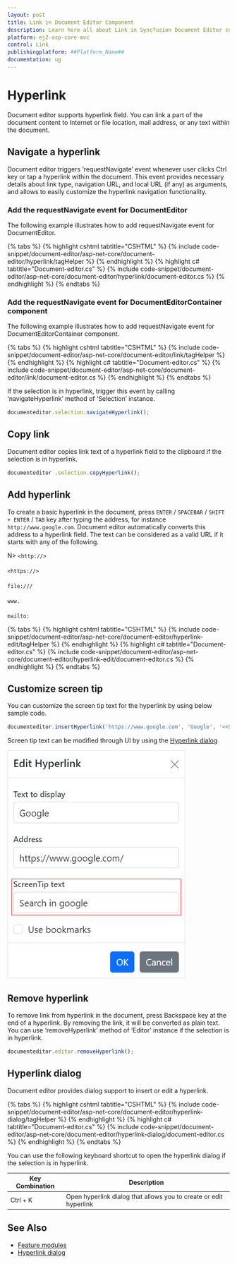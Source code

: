 ```yaml
---
layout: post
title: Link in Document Editor Component
description: Learn here all about Link in Syncfusion Document Editor component of Syncfusion Essential JS 2 and more.
platform: ej2-asp-core-mvc
control: Link
publishingplatform: ##Platform_Name##
documentation: ug
---
```



# Hyperlink

Document editor supports hyperlink field. You can link a part of the document content to Internet or file location, mail address, or any text within the document.

## Navigate a hyperlink

Document editor triggers ‘requestNavigate’ event whenever user clicks Ctrl key or tap a hyperlink within the document. This event provides necessary details about link type, navigation URL, and local URL (if any) as arguments, and allows to easily customize the hyperlink navigation functionality.

### Add the requestNavigate event for DocumentEditor

The following example illustrates how to add requestNavigate event for DocumentEditor.


{% tabs %}
{% highlight cshtml tabtitle="CSHTML" %}
{% include code-snippet/document-editor/asp-net-core/document-editor/hyperlink/tagHelper %}
{% endhighlight %}
{% highlight c# tabtitle="Document-editor.cs" %}
{% include code-snippet/document-editor/asp-net-core/document-editor/hyperlink/document-editor.cs %}
{% endhighlight %}
{% endtabs %}


### Add the requestNavigate event for DocumentEditorContainer component

The following example illustrates how to add requestNavigate event for DocumentEditorContainer component.


{% tabs %}
{% highlight cshtml tabtitle="CSHTML" %}
{% include code-snippet/document-editor/asp-net-core/document-editor/link/tagHelper %}
{% endhighlight %}
{% highlight c# tabtitle="Document-editor.cs" %}
{% include code-snippet/document-editor/asp-net-core/document-editor/link/document-editor.cs %}
{% endhighlight %}
{% endtabs %}


If the selection is in hyperlink, trigger this event by calling ‘navigateHyperlink’ method of ‘Selection’ instance.

```typescript
documenteditor.selection.navigateHyperlink();
```

## Copy link

Document editor copies link text of a hyperlink field to the clipboard if the selection is in hyperlink.

```typescript
documenteditor .selection.copyHyperlink();
```

## Add hyperlink

To create a basic hyperlink in the document, press `ENTER` / `SPACEBAR` / `SHIFT + ENTER` / `TAB` key after typing the address, for instance `http://www.google.com`. Document editor automatically converts this address to a hyperlink field. The text can be considered as a valid URL if it starts with any of the following.

N> `<http://>`<br>
<br/> `<https://>`<br>
<br/> `file:///`<br>
<br/> `www.`<br>
<br/> `mailto:`<br>


{% tabs %}
{% highlight cshtml tabtitle="CSHTML" %}
{% include code-snippet/document-editor/asp-net-core/document-editor/hyperlink-edit/tagHelper %}
{% endhighlight %}
{% highlight c# tabtitle="Document-editor.cs" %}
{% include code-snippet/document-editor/asp-net-core/document-editor/hyperlink-edit/document-editor.cs %}
{% endhighlight %}
{% endtabs %}


## Customize screen tip

You can customize the screen tip text for the hyperlink by using below sample code.

```typescript
documenteditor.insertHyperlink('https://www.google.com', 'Google', '<<Screen tip text>>');
```

Screen tip text can be modified through UI by using the [Hyperlink dialog](../asp-net-core/dialog#hyperlink-dialog/)

![Add or modify the screen tip text for hyperlinks in a Word document.](images/screentip.png)

## Remove hyperlink

To remove link from hyperlink in the document, press Backspace key at the end of a hyperlink. By removing the link, it will be converted as plain text. You can use ‘removeHyperlink’ method of ‘Editor’ instance if the selection is in hyperlink.

```typescript
documenteditor.editor.removeHyperlink();
```

## Hyperlink dialog

Document editor provides dialog support to insert or edit a hyperlink.


{% tabs %}
{% highlight cshtml tabtitle="CSHTML" %}
{% include code-snippet/document-editor/asp-net-core/document-editor/hyperlink-dialog/tagHelper %}
{% endhighlight %}
{% highlight c# tabtitle="Document-editor.cs" %}
{% include code-snippet/document-editor/asp-net-core/document-editor/hyperlink-dialog/document-editor.cs %}
{% endhighlight %}
{% endtabs %}


You can use the following keyboard shortcut to open the hyperlink dialog if the selection is in hyperlink.

| Key Combination | Description |
|-----------------|-------------|
|Ctrl + K | Open hyperlink dialog that allows you to create or edit hyperlink|

## See Also

* [Feature modules](../asp-net-core/feature-module)
* [Hyperlink dialog](../asp-net-core/dialog#hyperlink-dialog)
